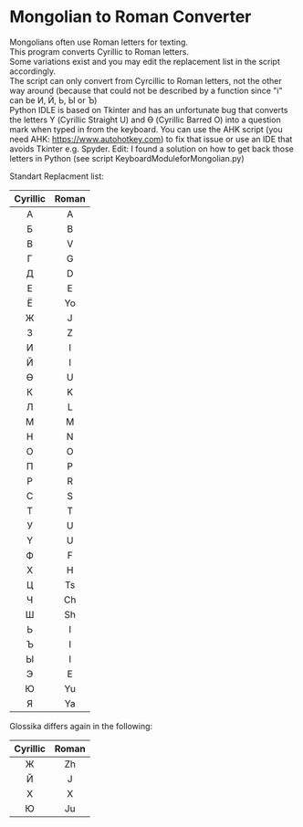 # Mongolian to Roman Converter

Mongolians often use Roman letters for texting.</br>
This program converts Cyrillic to Roman letters.</br>
Some variations exist and you may edit the replacement list in the script accordingly. </br>
The script can only convert from Cyrcillic to Roman letters, not the other way around (because that could not be described by a function since "i" can be  И, Й, Ь, Ы or Ъ)</br>
Python IDLE is based on Tkinter and has an unfortunate bug that converts the letters Ү (Cyrillic Straight U) and Ө (Cyrillic Barred O) into a question mark when typed in from the keyboard. You can use the AHK script (you need AHK: https://www.autohotkey.com) to fix that issue or use an IDE that avoids Tkinter e.g. Spyder.
Edit: I found a solution on how to get back those letters in Python (see script KeyboardModuleforMongolian.py)

Standart Replacment list:</br>

| Cyrillic | Roman |
|:--------:|:-----------:|
| А | A |
| Б | B |
| В | V |
| Г | G |
| Д | D |
| Е | E |
| Ё | Yo |
| Ж | J |
| З | Z |
| И | I |
| Й | I | 
| Ө | U |
| К | K |
| Л | L |
| М |  M |
| Н | N |
| О | O |
| П | P |
| Р | R |
| С | S |
| Т | T |
| У | U |
| Ү | U |
| Ф | F |
| Х | H |
| Ц | Ts | 
| Ч | Ch |
| Ш | Sh |
| Ь | I |
| Ъ | I |
| Ы | I |
| Э | E |
| Ю | Yu | 
|Я | Ya |


Glossika differs again in the following:</br>

| Cyrillic | Roman |
|:--------:|:-----------:|
| Ж | Zh |
| Й | J |
| Х | X |
| Ю | Ju |
    
